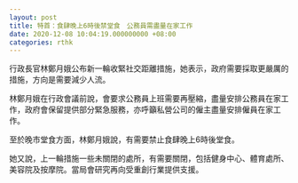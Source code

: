 ```yaml
---
layout: post
title: 特首：食肆晚上6時後禁堂食　公務員需盡量在家工作
date: 2020-12-08 10:04:19.000000000 +08:00
categories: rthk
---
```


行政長官林鄭月娥公布新一輪收緊社交距離措施，她表示，政府需要採取更嚴厲的措施，方向是需要減少人流。

林鄭月娥在行政會議前說，會要求公務員上班需要再壓縮，盡量安排公務員在家工作，政府會保留提供部分緊急服務，亦呼籲私營公司的僱主盡量安排僱員在家工作。

至於晚市堂食方面，林鄭月娥說，有需要禁止食肆晚上6時後堂食。

她又說，上一輪措施一些未關閉的處所，有需要關閉，包括健身中心、體育處所、美容院及按摩院。當局會研究再向受重創行業提供支援。

